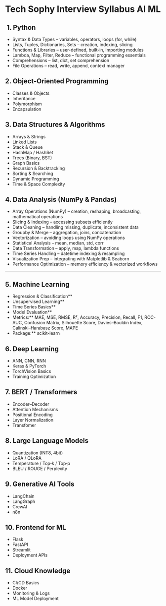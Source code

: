 # Tech Sophy Interview Syllabus AI ML

##  1. Python

* Syntax & Data Types – variables, operators, loops (for, while)
* Lists, Tuples, Dictionaries, Sets – creation, indexing, slicing
* Functions & Libraries – user-defined, built-in, importing modules
* Lambda, Map, Filter, Reduce – functional programming essentials
* Comprehensions – list, dict, set comprehension
* File Operations – read, write, append, context manager

## 2. Object-Oriented Programming

* Classes & Objects
* Inheritance
* Polymorphism
* Encapsulation

## 3. Data Structures & Algorithms

* Arrays & Strings
* Linked Lists
* Stack & Queue
* HashMap / HashSet
* Trees (Binary, BST)
* Graph Basics
* Recursion & Backtracking
* Sorting & Searching
* Dynamic Programming
* Time & Space Complexity

## 4. Data Analysis (NumPy & Pandas)

* Array Operations (NumPy) – creation, reshaping, broadcasting, mathematical operations
* Slicing & Indexing – accessing subsets efficiently
* Data Cleaning – handling missing, duplicate, inconsistent data
* Groupby & Merge – aggregation, joins, concatenation
* Vectorization – avoiding loops using NumPy operations
* Statistical Analysis – mean, median, std, corr
* Data Transformation – apply, map, lambda functions
* Time Series Handling – datetime indexing & resampling
* Visualization Prep – integrating with Matplotlib & Seaborn
* Performance Optimization – memory efficiency & vectorized workflows

---

## 5. Machine Learning

* Regression & Classification**
* Unsupervised Learning**
* Time Series Basics**
* Model Evaluation**
* Metrics:** MAE, MSE, RMSE, R², Accuracy, Precision, Recall, F1, ROC-AUC, Confusion Matrix, Silhouette Score, Davies–Bouldin Index, Calinski–Harabasz Score, MAPE
* Package:** scikit-learn


## 6. Deep Learning

* ANN, CNN, RNN
* Keras & PyTorch
* TorchVision Basics
* Training Optimization

## 7. BERT / Transformers

* Encoder–Decoder
* Attention Mechanisms
* Positional Encoding
* Layer Normalization
* Transfomer

## 8. Large Language Models

* Quantization (INT8, 4bit)
* LoRA / QLoRA
* Temperature / Top‑k / Top‑p
* BLEU / ROUGE / Perplexity


## 9. Generative AI Tools

* LangChain
* LangGraph
* CrewAI
* n8n

## 10. Frontend for ML

* Flask
* FastAPI
* Streamlit
* Deployment APIs

## 11. Cloud Knowledge

* CI/CD Basics
* Docker
* Monitoring & Logs
* ML Model Deployment
